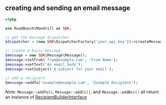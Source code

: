 ## creating and sending an email message

```php
<?php

use RoadBunch\Mandrill as SDK;

// get the message dispatcher
$dispatcher = (new SDK\DispatcherFactory('your_api_key'))->createMessageDispatcher();

// create a basic message
$message = new SDK\Message\Message();
$message->setFrom('from@example.com', 'From Name');
$message->setText('An email body');
$message->setSubject('A subject for your email');

// add a recipient
$message->addTo('example@example.com', 'Example Recipient');
```

_Note:_ `Message::addTo()`, `Message::addCc()`, and `Message::addBcc()` all return an instance of [RecipientBuilderInterface](../src/Mandrill/Message/RecipientBuilderInterface.php)
